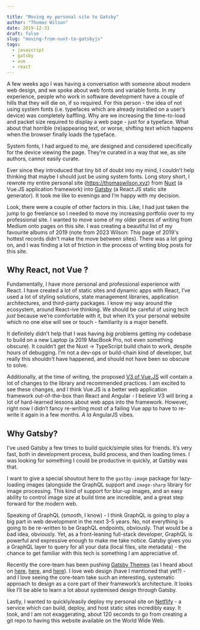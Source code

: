 ```yaml
---

title: "Moving my personal site to Gatsby"
author: "Thomas Wilson"
date: 2019-12-31
draft: false
slug: "moving-from-nuxt-to-gatsbyjs"
tags:
  - javascript
  - gatsby
  - vue
  - react
---
```


A few weeks ago I was having a conversation with someone about modern web design, and we spoke about web fonts and variable fonts. In my experience, people who work in software development have a couple of hills that they will die on, if so required. For this person - the idea of not using system fonts (i.e. typefaces which are already installed on a user’s device) was completely baffling. Why are we increasing the time-to-load and packet size required to display a web page - just for a typeface. What about that horrible (re)appearing text, or worse, shifting text which happens when the browser finally loads the typeface.

System fonts, I had argued to me, are designed and considered specifically for the device viewing the page. They’re curated in a way that we, as site authors, cannot easily curate.

Ever since they introduced that tiny bit of doubt into my mind, I couldn’t help thinking that maybe I should just be using system fonts. Long story short, I rewrote my entire personal site (https://thomaswilson.xyz) from [Nuxt](https://nuxtjs.org) (a Vue.JS application framework) into [Gatsby](https://www.gatsbyjs.org) (a React.JS static site generator). It took me like to evenings and I’m happy with my decision.

Look, there were a couple of other factors in this. Like, I had just taken the jump to go freelance so I needed to move my increasing portfolio over to my professional site. I wanted to move some of my older pieces of writing from Medium onto pages on this site. I was creating a beautiful list of my favourite albums of 2019 (note from 2023 Wilson: This page of 2019's hottest records didn't make the move between sites). There was a lot going on, and I was finding a lot of friction in the process of writing blog posts for this site.

## Why React, not Vue ?

Fundamentally, I have more personal and professional experience with React. I have created a lot of static sites and dynamic apps with React, I’ve used a lot of styling solutions, state management libraries, application architectures, and third-party packages. I know my way around the ecosystem, around React-ive thinking. We should be careful of using tech _just_ because we’re comfortable with it, but when it’s your personal website which no one else will see or touch - familiarity is a major benefit.

It definitely didn’t help that I was having _big_ problems getting my codebase to build on a new Laptop (a 2019 MacBook Pro, not even something obscure). It couldn’t get the Nuxt -> TypeScript build chain to work, despite hours of debugging. I’m not a dev-ops or build-chain kind of developer, but really this shouldn’t have happened, and should not have been so obscure to solve.

Additionally, at the time of writing, the proposed [V3 of Vue.JS](https://medium.com/the-vue-point/plans-for-the-next-iteration-of-vue-js-777ffea6fabf?ref=madewithvuejs.com) will contain a lot of changes to the library and recommended practices. I am excited to see these changes, and I think Vue.JS is a better web application framework out-of-the-box than React and Angular - I believe V3 will bring a lot of hard-learned lessons about web apps into the framework. However, right now I didn’t fancy re-writing most of a failing Vue app to have to re-write it again in a few months. _A la_ AngularJS vibes.

## Why Gatsby?

I’ve used Gatsby a few times to build quick/simple sites for friends. It’s very fast, both in development process, build process, and then loading times. I was looking for something I could be productive in quickly, at Gatsby was that.

I want to give a special shoutout here to the `gastby-image` package for lazy-loading images (alongside the GraphQL support and `image-sharp` library for image processing. This kind of support for blur-up images, and an easy ability to control image size at build time are incredible, and a great step forward for the modern web.

Speaking of GraphQL (smooth, I know) - I think GraphQL is going to play a big part in web development in the next 3-5 years. No, not everything is going to be re-written to be GraphQL endpoints, obviously. That would be a bad idea, obviously. Yet, as a front-leaning full-stack developer, GraphQL is powerful and expressive enough to make me take notice. Gatsby gives you a GraphQL layer to query for all your data (local files, site metadata) - the chance to get familiar with this tech is something I am appreciative of.

Recently the core-team has been pushing [Gatsby Themes](https://www.gatsbyjs.org/docs/themes/what-are-gatsby-themes/) (as I heard about on [here](http://www.fullstackradio.com/115), [here](https://syntax.fm/show/150/gatsby-themes), and [here](https://syntax.fm/show/150/gatsby-themes)). I love web design (have I mentioned that yet?) - and I love seeing the core-team take such an interesting, systematic approach to design as a core part of their framework’s architecture. It looks like I’ll be able to learn a lot about systemised design through Gatsby.

Lastly, I wanted to quickly/easily deploy my personal site on [Netflify](https://www.netlify.com) - a service which can build, deploy, and host static sites incredibly easy. It took, and I am not exaggerating, about 120 seconds to go from creating a git repo to having this website available on the World Wide Web.

